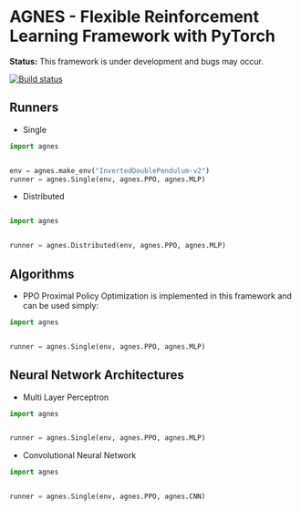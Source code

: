 # AGNES - Flexible Reinforcement Learning Framework with PyTorch

**Status:** This framework is under development and bugs may occur.

[![Build status](https://travis-ci.org/rotinov/AGNES.svg?branch=master)](https://travis-ci.org/rotinov/AGNES)

## Runners
* Single

```python
import agnes


env = agnes.make_env("InvertedDoublePendulum-v2")
runner = agnes.Single(env, agnes.PPO, agnes.MLP)

```

* Distributed

```python

import agnes


runner = agnes.Distributed(env, agnes.PPO, agnes.MLP)

```

## Algorithms
* PPO
Proximal Policy Optimization is implemented in this framework and can be used simply:
```python
import agnes


runner = agnes.Single(env, agnes.PPO, agnes.MLP)

```

## Neural Network Architectures

* Multi Layer Perceptron
```python
import agnes


runner = agnes.Single(env, agnes.PPO, agnes.MLP)

```

* Convolutional Neural Network
```python
import agnes


runner = agnes.Single(env, agnes.PPO, agnes.CNN)

```
